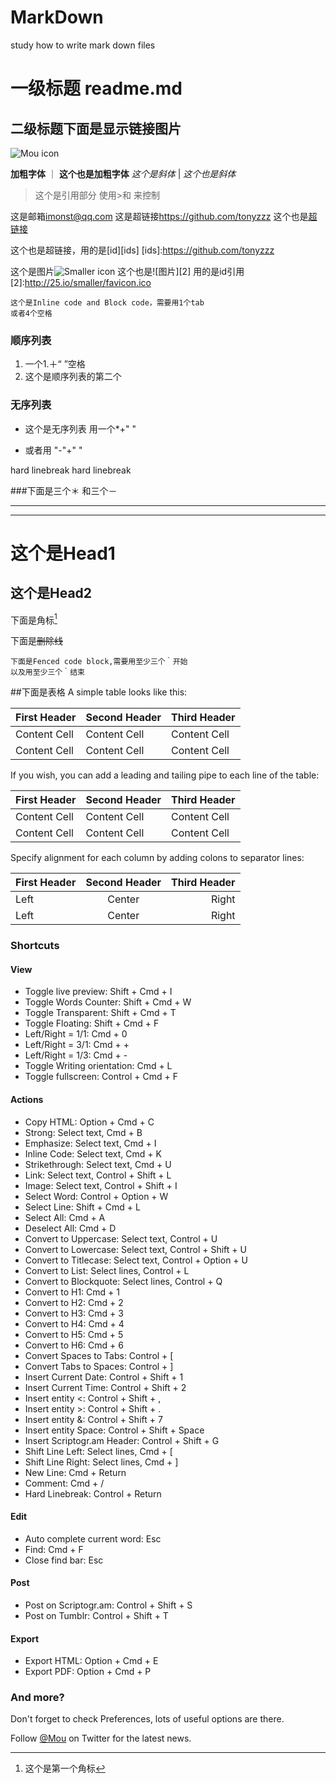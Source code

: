 # MarkDown
study how to write mark down files

# 一级标题 readme.md
## 二级标题下面是显示链接图片
![Mou icon](http://25.io/mou/Mou_128.png)

**加粗字体** ｜ __这个也是加粗字体__
*这个是斜体*  | _这个也是斜体_
> 这个是引用部分 使用>和 来控制

这是邮箱<imonst@qq.com>
这是超链接<https://github.com/tonyzzz>
这个也是[超链接](https://github.com/tonyzzz)

这个也是超链接，用的是[id][ids]
[ids]:https://github.com/tonyzzz

这个是图片![Smaller icon](http://25.io/smaller/favicon.ico "Title here")
这个也是![图片][2] 用的是id引用
[2]:http://25.io/smaller/favicon.ico

    这个是Inline code and Block code，需要用1个tab
    或者4个空格


### 顺序列表
1. 一个1.＋“ ”空格
2. 这个是顺序列表的第二个
### 无序列表
* 这个是无序列表 用一个*+" "
- 或者用 "-"+" "

hard linebreak
hard linebreak  <br />

###下面是三个＊ 和三个－
***


---

这个是Head1
===
这个是Head2
---

下面是角标[^1]
[^1]:这个是第一个角标

下面是~~删除线~~

```
下面是Fenced code block,需要用至少三个｀开始
以及用至少三个｀结束
```


##下面是表格
A simple table looks like this:

First Header | Second Header | Third Header
------------ | ------------- | ------------
Content Cell | Content Cell  | Content Cell
Content Cell | Content Cell  | Content Cell

If you wish, you can add a leading and tailing pipe to each line of the table:

| First Header | Second Header | Third Header |
| ------------ | ------------- | ------------ |
| Content Cell | Content Cell  | Content Cell |
| Content Cell | Content Cell  | Content Cell |

Specify alignment for each column by adding colons to separator lines:

First Header | Second Header | Third Header
:----------- | :-----------: | ------------:
Left         | Center        | Right
Left         | Center        | Right


### Shortcuts

#### View

* Toggle live preview: Shift + Cmd + I
* Toggle Words Counter: Shift + Cmd + W
* Toggle Transparent: Shift + Cmd + T
* Toggle Floating: Shift + Cmd + F
* Left/Right = 1/1: Cmd + 0
* Left/Right = 3/1: Cmd + +
* Left/Right = 1/3: Cmd + -
* Toggle Writing orientation: Cmd + L
* Toggle fullscreen: Control + Cmd + F

#### Actions

* Copy HTML: Option + Cmd + C
* Strong: Select text, Cmd + B
* Emphasize: Select text, Cmd + I
* Inline Code: Select text, Cmd + K
* Strikethrough: Select text, Cmd + U
* Link: Select text, Control + Shift + L
* Image: Select text, Control + Shift + I
* Select Word: Control + Option + W
* Select Line: Shift + Cmd + L
* Select All: Cmd + A
* Deselect All: Cmd + D
* Convert to Uppercase: Select text, Control + U
* Convert to Lowercase: Select text, Control + Shift + U
* Convert to Titlecase: Select text, Control + Option + U
* Convert to List: Select lines, Control + L
* Convert to Blockquote: Select lines, Control + Q
* Convert to H1: Cmd + 1
* Convert to H2: Cmd + 2
* Convert to H3: Cmd + 3
* Convert to H4: Cmd + 4
* Convert to H5: Cmd + 5
* Convert to H6: Cmd + 6
* Convert Spaces to Tabs: Control + [
* Convert Tabs to Spaces: Control + ]
* Insert Current Date: Control + Shift + 1
* Insert Current Time: Control + Shift + 2
* Insert entity <: Control + Shift + ,
* Insert entity >: Control + Shift + .
* Insert entity &: Control + Shift + 7
* Insert entity Space: Control + Shift + Space
* Insert Scriptogr.am Header: Control + Shift + G
* Shift Line Left: Select lines, Cmd + [
* Shift Line Right: Select lines, Cmd + ]
* New Line: Cmd + Return
* Comment: Cmd + /
* Hard Linebreak: Control + Return

#### Edit

* Auto complete current word: Esc
* Find: Cmd + F
* Close find bar: Esc

#### Post

* Post on Scriptogr.am: Control + Shift + S
* Post on Tumblr: Control + Shift + T

#### Export

* Export HTML: Option + Cmd + E
* Export PDF:  Option + Cmd + P


### And more?

Don't forget to check Preferences, lots of useful options are there.

Follow [@Mou](https://twitter.com/mou) on Twitter for the latest news.
